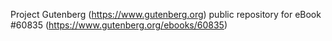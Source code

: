 Project Gutenberg (https://www.gutenberg.org) public repository for eBook #60835 (https://www.gutenberg.org/ebooks/60835)
